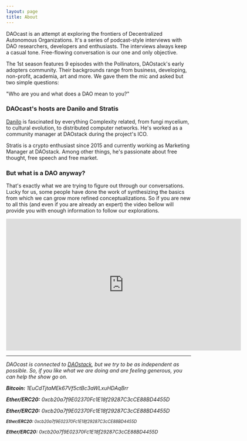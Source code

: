 ```yaml
---
layout: page
title: About
---
```


DAOcast is an attempt at exploring the frontiers of Decentralized Autonomous Organizations. It's a series of podcast-style interviews with DAO researchers, developers and enthusiasts. The interviews always keep a casual tone. Free-flowing conversation is our one and only objective.

The 1st season features 9 episodes with the Pollinators, DAOstack's early adopters community. Their backgrounds range from business, developing, non-profit, academia, art and more. We gave them the mic and asked but two simple questions:

"Who are you and what does a DAO mean to you?"

### DAOcast's hosts are Danilo and Stratis

[Danilo](https://www.youtube.com/watch?v=mgK8QFYdbNk) is fascinated by everything Complexity related, from fungi mycelium, to cultural evolution, to distributed computer networks. He's worked as a community manager at DAOstack during the project's ICO.

Stratis is a crypto enthusiast since 2015 and currently working as Marketing Manager at DAOstack. Among other things, he's passionate about free thought, free speech and free market.

### But what is a DAO anyway?

That's exactly what we are trying to figure out through our conversations. Lucky for us, some people have done the work of synthesizing the basics from which we can grow more refined conceptualizations. So if you are new to all this (and even if you are already an expert) the video bellow will provide you with enough information to follow our explorations.

<iframe width="640" height="360" src="https://www.youtube.com/embed/ETfaSaywXqM" frameborder="0" allow="autoplay; encrypted-media" webkitallowfullscreen mozallowfullscreen allowfullscreen></iframe>

---

*DAOcast is connected to [DAOstack](https://daostack.io/), but we try to be as independent as possible. So, if you like what we are doing and are feeling generous, you can help the show go on.*

***Bitcoin:*** *1EuCdTjtaMEk67Vf5ctBc3aWLxuHDAqBrr*

***Ether/ERC20:*** *0xcb20a7f9E02370Fc1E18f29287C3cCE88BD4455D*

<p style="font-size: 100%;"><i><b>Ether/ERC20:</b> 0xcb20a7f9E02370Fc1E18f29287C3cCE88BD4455D</i></p>
<p style="font-size: 80%;"><i><b>Ether/ERC20:</b> 0xcb20a7f9E02370Fc1E18f29287C3cCE88BD4455D</i></p>
<p style="font-size: small;"><i><b>Ether/ERC20:</b> 0xcb20a7f9E02370Fc1E18f29287C3cCE88BD4455D</i></p>
